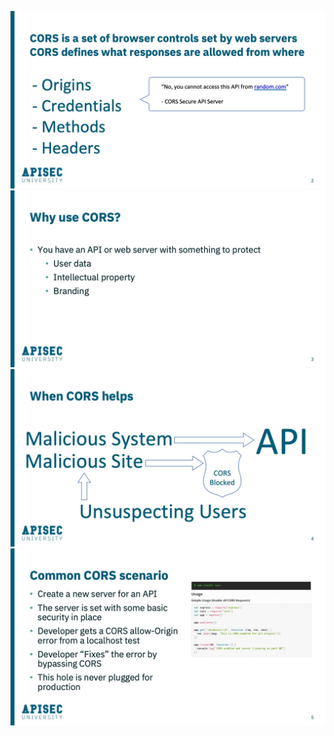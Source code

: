 ![](attachments/Pasted%20image%2020250714203547.png)
![](attachments/Pasted%20image%2020250714203606.png)
![](attachments/Pasted%20image%2020250714203623.png)
![](attachments/Pasted%20image%2020250714203637.png)
